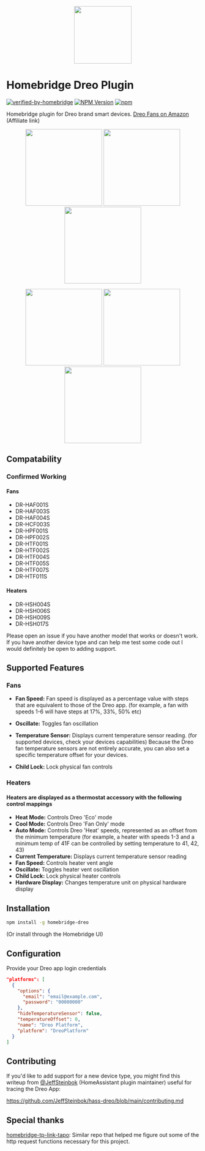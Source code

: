 <p align="center">
  <img src="https://play-lh.googleusercontent.com/8qg4gA2ZhxBNPPSlp3zT4Z54Meh-emx-JXs8M0H78_4ExRA1qE0aNpO00bI_2lbWo5g=w480-h960-rw" width=150>
</p>

# Homebridge Dreo Plugin

[![verified-by-homebridge](https://badgen.net/badge/homebridge/verified/purple)](https://github.com/homebridge/homebridge/wiki/Verified-Plugins)
[![NPM Version](https://img.shields.io/npm/v/homebridge-dreo.svg)](https://www.npmjs.com/package/homebridge-dreo)
[![npm](https://img.shields.io/npm/dt/homebridge-dreo)](https://www.npmjs.com/package/homebridge-dreo)

Homebridge plugin for Dreo brand smart devices. [Dreo Fans on Amazon](https://www.amazon.com/s?k=Dreo+Smart+Fan&linkCode=ll2&tag=zyonse-20&linkId=45e21dea18d40bc4d1d9244334dae1fe&language=en_US&ref_=as_li_ss_tl) (Affiliate link)
<p align="center">
  <img src="https://github.com/zyonse/homebridge-dreo/assets/28782587/7cd2578d-48a3-47bd-a5ed-dca129a02f91" width=200>
  <img src="https://github.com/zyonse/homebridge-dreo/assets/28782587/1f1d85e6-5bbf-46b5-be7f-6edf95727327" width=200>
  <img src="https://github.com/zyonse/homebridge-dreo/assets/28782587/d5095dd8-3dbe-4f31-9309-1b37c6f62eeb" width=200>
</p>
<p align="center">
  <img src="https://github.com/user-attachments/assets/81bd06d3-5a40-4516-9cf0-bacbd704e689" width=200>
  <img src="https://github.com/user-attachments/assets/25488e2a-3ac7-4370-9912-072dae31d7d5" width=200>
  <img src="https://github.com/user-attachments/assets/17e6350d-ec68-48e8-88da-3bd553dffbf2" width=200>
</p>

## Compatability

### Confirmed Working

#### Fans

* DR-HAF001S
* DR-HAF003S
* DR-HAF004S
* DR-HCF003S
* DR-HPF001S
* DR-HPF002S
* DR-HTF001S
* DR-HTF002S
* DR-HTF004S
* DR-HTF005S
* DR-HTF007S
* DR-HTF011S

#### Heaters

* DR-HSH004S
* DR-HSH006S
* DR-HSH009S
* ‎DR-HSH017S

Please open an issue if you have another model that works or doesn't work. If you have another device type and can help me test some code out I would definitely be open to adding support.

## Supported Features

### Fans

* **Fan Speed:** Fan speed is displayed as a percentage value with steps that are equivalent to those of the Dreo app. (for example, a fan with speeds 1-6 will have steps at 17%, 33%, 50% etc)

* **Oscillate:** Toggles fan oscillation
* **Temperature Sensor:** Displays current temperature sensor reading. (for supported devices, check your devices capabilities) Because the Dreo fan temperature sensors are not entirely accurate, you can also set a specific temperature offset for your devices.
* **Child Lock:** Lock physical fan controls

### Heaters

#### Heaters are displayed as a thermostat accessory with the following control mappings

* **Heat Mode:** Controls Dreo 'Eco' mode
* **Cool Mode:** Controls Dreo 'Fan Only' mode
* **Auto Mode:** Controls Dreo 'Heat' speeds, represented as an offset from the minimum temperature (for example, a heater with speeds 1-3 and a minimum temp of 41F can be controlled by setting temperature to 41, 42, 43)
* **Current Temperature:** Displays current temperature sensor reading
* **Fan Speed:** Controls heater vent angle
* **Oscillate:** Toggles heater vent oscillation
* **Child Lock:** Lock physical heater controls
* **Hardware Display:** Changes temperature unit on physical hardware display

## Installation

```bash
npm install -g homebridge-dreo
```

(Or install through the Homebridge UI)

## Configuration

Provide your Dreo app login credentials

```json
"platforms": [
  {
    "options": {
      "email": "email@example.com",
      "password": "00000000"
    },
    "hideTemperatureSensor": false,
    "temperatureOffset": 0,
    "name": "Dreo Platform",
    "platform": "DreoPlatform"
  }
]
```

## Contributing

If you'd like to add support for a new device type, you might find this writeup from [@JeffSteinbok](https://github.com/JeffSteinbok) (HomeAssistant plugin maintainer) useful for tracing the Dreo App:

https://github.com/JeffSteinbok/hass-dreo/blob/main/contributing.md

## Special thanks

[homebridge-tp-link-tapo](https://github.com/RaresAil/homebridge-tp-link-tapo): Similar repo that helped me figure out some of the http request functions necessary for this project.
